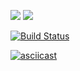 <a href="https://codeclimate.com/github/Nikolaytk87/python-project-lvl1/maintainability"><img src="https://api.codeclimate.com/v1/badges/d4c57b302dd9b020950b/maintainability" /></a>
<a href="https://codeclimate.com/github/Nikolaytk87/python-project-lvl1/test_coverage"><img src="https://api.codeclimate.com/v1/badges/d4c57b302dd9b020950b/test_coverage" /></a>

[![Build Status](https://travis-ci.org/Nikolaytk87/python-project-lvl1.svg?branch=master)](https://travis-ci.org/Nikolaytk87/python-project-lvl1)

[![asciicast](https://asciinema.org/a/xSkmoIYETsvz3ylECZEYVBFu2.svg)](https://asciinema.org/a/xSkmoIYETsvz3ylECZEYVBFu2)
